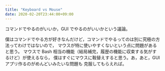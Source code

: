 ```yaml
---
title: "Keyboard vs Mouse"
date: 2020-02-20T23:44:00+09:00
---
```


コマンドでやるのがいいか，GUI でやるのがいいかという議論。

僕はコマンドでやる方が好きなんだけど，コマンドでやるってのは別に究極の方法ってわけではないので，
マウスが特に使いやすくないという点に問題があると思う。
マウスで Bash 相当の機能（結局補完，履歴の機能に収束する気がするけど）が使えるなら，
僕はすぐにマウスに鞍替えすると思う。あ，あと，GUI アプリ作るのがめんどいみたいな問題も
克服してもらえれば。

